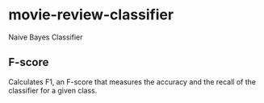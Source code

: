 # movie-review-classifier
Naive Bayes Classifier
## F-score

Calculates F1, an F-score that measures the accuracy and the recall of the classifier for a given class. 
